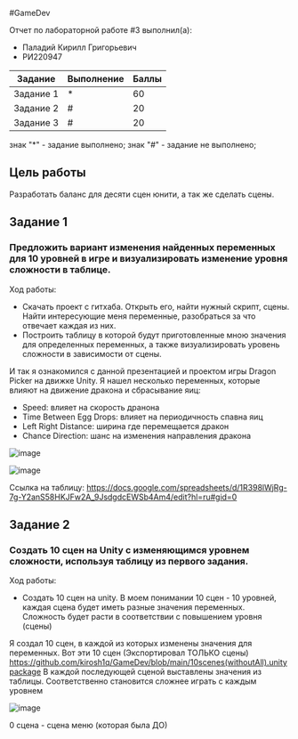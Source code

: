 #GameDev

Отчет по лабораторной работе #3 выполнил(а):
- Паладий Кирилл Григорьевич
- РИ220947

| Задание | Выполнение | Баллы |
| ------ | ------ | ------ |
| Задание 1 | * | 60 |
| Задание 2 | # | 20 |
| Задание 3 | # | 20 |

знак "*" - задание выполнено; знак "#" - задание не выполнено;


## Цель работы
Разработать баланс для десяти сцен юнити, а так же сделать сцены.

## Задание 1
### Предложить вариант изменения найденных переменных для 10 уровней в игре и визуализировать изменение уровня сложности в таблице.

Ход работы:
- Скачать проект с гитхаба. Открыть его, найти нужный скрипт, сцены. Найти интересующие меня переменные, разобраться за что отвечает каждая из них.
- Построить таблицу в которой будут приготовленные мною значения для определенных переменных, а также визуализировать уровень сложности в зависимости от сцены.

И так я ознакомился с данной презентацией и проектом игры Dragon Picker на движке Unity. Я нашел несколько переменных, которые влияют на движение дракона и сбрасывание яиц:
- Speed: влияет на скорость дранона
- Time Between Egg Drops: влияет на периодичность спавна яиц
- Left Right Distance: ширина где перемещается дракон
- Chance Direction: шанс на изменения направления дракона

![image](https://github.com/kirosh1q/GameDev/assets/119981696/f2e7bc44-f4c6-4e5f-8ade-ad5ae26748d4)

![image](https://github.com/kirosh1q/GameDev/assets/119981696/033284fc-4755-46e0-ac20-f194af659a69)

Ссылка на таблицу: https://docs.google.com/spreadsheets/d/1R398lWjRg-7g-Y2anS58HKJFw2A_9JsdgdcEWSb4Am4/edit?hl=ru#gid=0

## Задание 2
### Создать 10 сцен на Unity с изменяющимся уровнем сложности, используя таблицу из первого задания.

Ход работы:
- Создать 10 сцен на unity. В моем понимании 10 сцен - 10 уровней, каждая сцена будет иметь разные значения переменных. Сложность будет расти в соответствии с повышением уровня (сцены)

Я создал 10 сцен, в каждой из которых изменены значения для переменных. Вот эти 10 сцен (Экспортировал ТОЛЬКО сцены)
https://github.com/kirosh1q/GameDev/blob/main/10scenes(withoutAll).unitypackage
 В каждой последующей сценой выставлены значения из таблицы. Соответственно становится сложнее играть с каждым уровнем

![image](https://github.com/kirosh1q/GameDev/assets/119981696/05e5bc1e-6340-484a-91b8-c6b9863dd8f4) 

0 сцена - сцена меню (которая была ДО)





